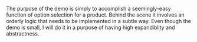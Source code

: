 The purpose of the demo is simply to accomplish a seemingly-easy function of option selection for a product. Behind the scene it involves an orderly logic that needs to be implemented in a subtle way. Even though the demo is small, I will do it in a purpose of having high expandiblity and abstractness. 
